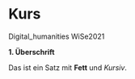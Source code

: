 # Kurs
Digital_humanities  WiSe2021
<p><strong>1.   Überschrift </strong></p>
Das ist ein Satz mit <strong>Fett</strong> und <em>Kursiv</em>.

